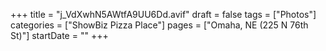 +++
title = "j_VdXwhN5AWtfA9UU6Dd.avif"
draft = false
tags = ["Photos"]
categories = ["ShowBiz Pizza Place"]
pages = ["Omaha, NE (225 N 76th St)"]
startDate = ""
+++

